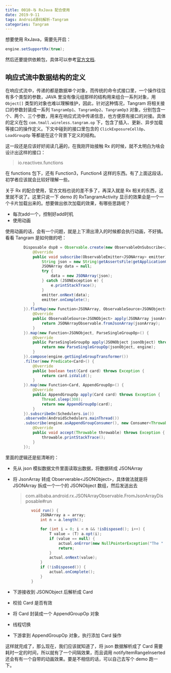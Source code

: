 ```yaml
---
title: 0010-与 RxJava 配合使用
date: 2019-9-11
tags: Android源码解析-Tangram
categories: Tangram
---
```


想要使用 RxJava，需要先开启：

```java
engine.setSupportRx(true);
```

然后还要提供依赖包，具体可以参考[官方文档](http://tangram.pingguohe.net/docs/android/reactive-tangram).

## 响应式流中数据结构的定义

在响应式流中，传递的都是数据单个对象，而传统的命令式接口里，一个操作往往有多个类型的参数，JAVA 里没有像元组那样的结构用来组合一系列对象，用 `Object[]` 类型的对象也难以理解维护，因此，针对这种情况，Tangram 将相关接口的参数封装成一系列 `TangramOp1`、`TangramOp2`、`TangramOp3` 对象，分别包含一个、两个、三个参数，用来在响应式流中传递信息，也方便原有接口的对接。具体的定义在包 `com.tmall.wireless.tangram.op` 下，包含了插入、更新、异步加载等接口的操作定义。下文中碰到的接口里包含的 `ClickExposureCellOp`、`LoadGroupOp` 等都是在这个背景下定义的结构。

这一段还是应该好好阅读几遍的，在我刚开始接触 Rx 的时候，就不太明白为啥会设计出这样的接口：

> io.reactivex.functions

在 functions 包下，还有 Function3，Function4 这样的东西。有了上面这段话，初学者应该就会比较好理解一些。



关于 Rx 的配合使用，官方文档也说的差不多了，再深入就是 Rx 相关的东西，这里就不说了。这里只说一下 demo 的 RxTangramActivity 显示的效果会是一个一个卡片加载出来的。想要做出依次加载的效果，有哪些思路呢？

- 每次add一个，控制好add时机
- 使用动画

使用动画的话，会有一个问题，就是上下滑出滑入的时候都会执行动画，不好搞。看看 Tangram 是如何做的吧：

```java
        Disposable dsp8 = Observable.create(new ObservableOnSubscribe<JSONArray>() {
            @Override
            public void subscribe(ObservableEmitter<JSONArray> emitter) throws Exception {
                String json = new String(getAssertsFile(getApplicationContext(), "data.json"));
                JSONArray data = null;
                try {
                    data = new JSONArray(json);
                } catch (JSONException e) {
                    e.printStackTrace();
                }
                emitter.onNext(data);
                emitter.onComplete();
            }
        }).flatMap(new Function<JSONArray, ObservableSource<JSONObject>>() {
            @Override
            public ObservableSource<JSONObject> apply(JSONArray jsonArray) throws Exception {
                return JSONArrayObservable.fromJsonArray(jsonArray);
            }
        }).map(new Function<JSONObject, ParseSingleGroupOp>() {
            @Override
            public ParseSingleGroupOp apply(JSONObject jsonObject) throws Exception {
                return new ParseSingleGroupOp(jsonObject, engine);
            }
        }).compose(engine.getSingleGroupTransformer())
        .filter(new Predicate<Card>() {
            @Override
            public boolean test(Card card) throws Exception {
                return card.isValid();
            }
        }).map(new Function<Card, AppendGroupOp>() {
            @Override
            public AppendGroupOp apply(Card card) throws Exception {
                Thread.sleep(300);
                return new AppendGroupOp(card);
            }
        }).subscribeOn(Schedulers.io())
        .observeOn(AndroidSchedulers.mainThread())
        .subscribe(engine.asAppendGroupConsumer(), new Consumer<Throwable>() {
            @Override
            public void accept(Throwable throwable) throws Exception {
                throwable.printStackTrace();
            }
        });
```

里面的逻辑还是挺清晰的：

- 先从 json 模拟数据文件里面读取出数据，将数据转成 JSONArray

- 将 JsonArray 转成 Observerable\<JSONObject>，具体做法就是将 JSONArray 拆成一个一个的 JSONObject 数组，然后发送出去

  > com.alibaba.android.rx.JSONArrayObservable.FromJsonArrayDisposable#run

  ```java
          void run() {
              JSONArray a = array;
              int n = a.length();
  
              for (int i = 0; i < n && !isDisposed(); i++) {
                  T value = (T) a.opt(i);
                  if (value == null) {
                      actual.onError(new NullPointerException("The " + i + "th element is null"));
                      return;
                  }
                  actual.onNext(value);
              }
              if (!isDisposed()) {
                  actual.onComplete();
              }
          }
  ```

- 下游接收到 JSONObject 后解析成 Card

- 校验 Card 是否有效

- 将 Card 封装成一个 AppendGroupOp 对象

- 线程切换

- 下游拿到 AppendGroupOp 对象，执行添加 Card 操作

这样就完成了，那么现在，我们应该就知道了，将 json 数据解析成了 Card 需要耗时一定的时间，所以就有了一个间隔效果，而且调用 notifyItemRangeInserted 还会有有一个自带的动画效果。要是不相信的话，可以自己去写个 demo 跑一下。

